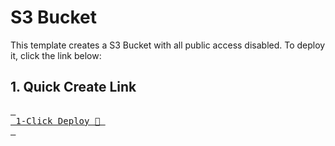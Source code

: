 # S3 Bucket

This template creates a S3 Bucket with all public access disabled. To deploy it, click the link below:

## 1. Quick Create Link

[<kbd> <br> 1-Click Deploy 🚀 <br> </kbd>](https://console.aws.amazon.com/cloudformation/home?#/stacks/quickcreate?templateURL=https://awsome-distributed-training.s3.amazonaws.com/templates/0.private-bucket.yaml&stackName=ML-VPC)